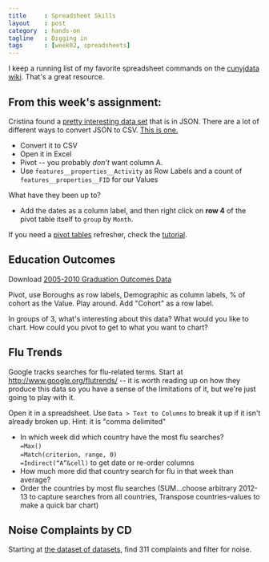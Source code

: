 ```yaml
---
title     : Spreadsheet Skills
layout    : post
category  : hands-on
tagline   : Digging in
tags      : [week02, spreadsheets]
---
```


I keep a running list of my favorite spreadsheet commands on the [cunyjdata wiki](https://github.com/amandabee/cunyjdata/wiki/Tip-Sheet:-Spreadsheets). That's a great resource. 

## From this week's assignment:

Cristina found a [pretty interesting data set](
http://www.nyc.gov/html/dot/downloads/misc/outreach_schools.json) that is in JSON. 
There are a lot of different ways to convert JSON to CSV. [This is one.](https://json-csv.com/)

+ Convert it to CSV
+ Open it in Excel
+ Pivot -- you probably *don't* want column A. 
+ Use `features__properties__Activity` as Row Labels and a count of `features__properties__FID` for our Values

What have they been up to? 

+ Add the dates as a column label, and then right click on **row 4** of the pivot table itself to `group` by `Month`.

If you need a [pivot tables](pivot.html) refresher, check the [tutorial](pivot.html). 

## Education Outcomes

Download [2005-2010 Graduation Outcomes Data](https://data.cityofnewyork.us/Education/Graduation-Outcomes-Classes-Of-2005-2010-By-Boroug/avir-tzek)

Pivot, use Boroughs as row labels, Demographic as column labels, % of cohort as the Value. 
Play around. Add "Cohort" as a row label. 

In groups of 3, what's interesting about this data? What would you like to chart. How could you pivot to get to what you want to chart?

## Flu Trends

Google tracks searches for flu-related terms. Start at <http://www.google.org/flutrends/> -- it is worth reading up on how they produce this data so you have a sense of the limitations of it, but we're just going to play with it. 

Open it in a spreadsheet. Use `Data > Text to Columns` to break it up if it isn't already broken up. Hint: it is "comma delimited" 

+ In which week did which country have the most flu searches?  
	`=Max()`  
	`=Match(criterion, range, 0)`  
	`=Indirect(“A”&cell)` to get date or re-order columns
+ How much more did that country search for flu in that week than average?
+ Order the countries by most flu searches (SUM...choose arbitrary 2012-13 to capture searches from all countries, Transpose countries-values to make a quick bar chart)

## Noise Complaints by CD

Starting at [the dataset of datasets](https://nycopendata.socrata.com/dashboard), find 311 complaints and filter for noise. 
